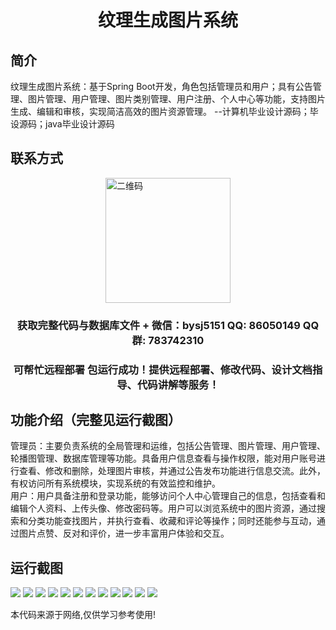 <p><h1 align="center">纹理生成图片系统</h1></p>

## 简介
纹理生成图片系统：基于Spring Boot开发，角色包括管理员和用户；具有公告管理、图片管理、用户管理、图片类别管理、用户注册、个人中心等功能，支持图片生成、编辑和审核，实现简洁高效的图片资源管理。    --计算机毕业设计源码；毕设源码；java毕业设计源码


## 联系方式
<img src="https://bs-1329754181.cos.ap-shanghai.myqcloud.com/wx.jpg" alt="二维码" style="display: block; margin: 0 auto;" width="200px">
<p><h3 align="center">获取完整代码与数据库文件 + 微信：bysj5151 QQ: 86050149 QQ群: 783742310</h3></p>
<p><h3 align="center">可帮忙远程部署 包运行成功！提供远程部署、修改代码、设计文档指导、代码讲解等服务！</h3></p>

## 功能介绍（完整见运行截图）
管理员：主要负责系统的全局管理和运维，包括公告管理、图片管理、用户管理、轮播图管理、数据库管理等功能。具备用户信息查看与操作权限，能对用户账号进行查看、修改和删除，处理图片审核，并通过公告发布功能进行信息交流。此外，有权访问所有系统模块，实现系统的有效监控和维护。  
用户：用户具备注册和登录功能，能够访问个人中心管理自己的信息，包括查看和编辑个人资料、上传头像、修改密码等。用户可以浏览系统中的图片资源，通过搜索和分类功能查找图片，并执行查看、收藏和评论等操作；同时还能参与互动，通过图片点赞、反对和评价，进一步丰富用户体验和交互。


## 运行截图
![](https://bs-1329754181.cos.ap-shanghai.myqcloud.com/spring/textureGenerationImageSystem/img/001.jpg)
![](https://bs-1329754181.cos.ap-shanghai.myqcloud.com/spring/textureGenerationImageSystem/img/002.jpg)
![](https://bs-1329754181.cos.ap-shanghai.myqcloud.com/spring/textureGenerationImageSystem/img/003.jpg)
![](https://bs-1329754181.cos.ap-shanghai.myqcloud.com/spring/textureGenerationImageSystem/img/004.jpg)
![](https://bs-1329754181.cos.ap-shanghai.myqcloud.com/spring/textureGenerationImageSystem/img/005.jpg)
![](https://bs-1329754181.cos.ap-shanghai.myqcloud.com/spring/textureGenerationImageSystem/img/006.jpg)
![](https://bs-1329754181.cos.ap-shanghai.myqcloud.com/spring/textureGenerationImageSystem/img/007.jpg)
![](https://bs-1329754181.cos.ap-shanghai.myqcloud.com/spring/textureGenerationImageSystem/img/008.jpg)
![](https://bs-1329754181.cos.ap-shanghai.myqcloud.com/spring/textureGenerationImageSystem/img/009.jpg)
![](https://bs-1329754181.cos.ap-shanghai.myqcloud.com/spring/textureGenerationImageSystem/img/010.jpg)
![](https://bs-1329754181.cos.ap-shanghai.myqcloud.com/spring/textureGenerationImageSystem/img/011.jpg)
![](https://bs-1329754181.cos.ap-shanghai.myqcloud.com/spring/textureGenerationImageSystem/img/012.jpg)

<p>本代码来源于网络,仅供学习参考使用!</p>
